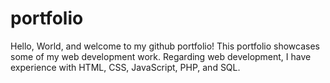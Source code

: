 portfolio
=========
Hello, World, and welcome to my github portfolio! This portfolio showcases some of my web development work. Regarding web development, I have experience with HTML, CSS, JavaScript, PHP, and SQL.
